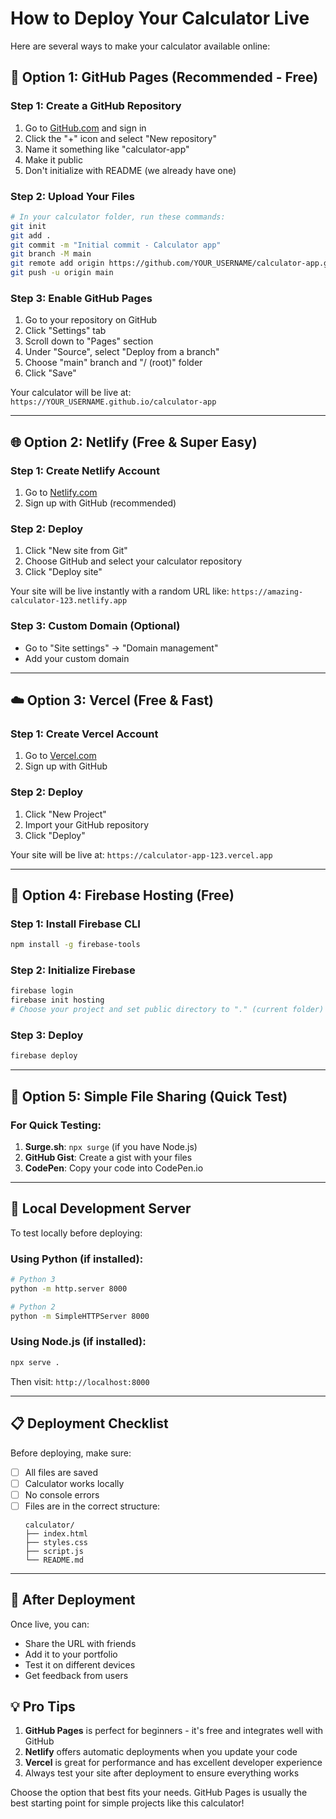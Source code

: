 # How to Deploy Your Calculator Live

Here are several ways to make your calculator available online:

## 🚀 Option 1: GitHub Pages (Recommended - Free)

### Step 1: Create a GitHub Repository
1. Go to [GitHub.com](https://github.com) and sign in
2. Click the "+" icon and select "New repository"
3. Name it something like "calculator-app"
4. Make it public
5. Don't initialize with README (we already have one)

### Step 2: Upload Your Files
```bash
# In your calculator folder, run these commands:
git init
git add .
git commit -m "Initial commit - Calculator app"
git branch -M main
git remote add origin https://github.com/YOUR_USERNAME/calculator-app.git
git push -u origin main
```

### Step 3: Enable GitHub Pages
1. Go to your repository on GitHub
2. Click "Settings" tab
3. Scroll down to "Pages" section
4. Under "Source", select "Deploy from a branch"
5. Choose "main" branch and "/ (root)" folder
6. Click "Save"

Your calculator will be live at: `https://YOUR_USERNAME.github.io/calculator-app`

---

## 🌐 Option 2: Netlify (Free & Super Easy)

### Step 1: Create Netlify Account
1. Go to [Netlify.com](https://netlify.com)
2. Sign up with GitHub (recommended)

### Step 2: Deploy
1. Click "New site from Git"
2. Choose GitHub and select your calculator repository
3. Click "Deploy site"

Your site will be live instantly with a random URL like: `https://amazing-calculator-123.netlify.app`

### Step 3: Custom Domain (Optional)
- Go to "Site settings" → "Domain management"
- Add your custom domain

---

## ☁️ Option 3: Vercel (Free & Fast)

### Step 1: Create Vercel Account
1. Go to [Vercel.com](https://vercel.com)
2. Sign up with GitHub

### Step 2: Deploy
1. Click "New Project"
2. Import your GitHub repository
3. Click "Deploy"

Your site will be live at: `https://calculator-app-123.vercel.app`

---

## 📱 Option 4: Firebase Hosting (Free)

### Step 1: Install Firebase CLI
```bash
npm install -g firebase-tools
```

### Step 2: Initialize Firebase
```bash
firebase login
firebase init hosting
# Choose your project and set public directory to "." (current folder)
```

### Step 3: Deploy
```bash
firebase deploy
```

---

## 🎯 Option 5: Simple File Sharing (Quick Test)

### For Quick Testing:
1. **Surge.sh**: `npx surge` (if you have Node.js)
2. **GitHub Gist**: Create a gist with your files
3. **CodePen**: Copy your code into CodePen.io

---

## 🔧 Local Development Server

To test locally before deploying:

### Using Python (if installed):
```bash
# Python 3
python -m http.server 8000

# Python 2
python -m SimpleHTTPServer 8000
```

### Using Node.js (if installed):
```bash
npx serve .
```

Then visit: `http://localhost:8000`

---

## 📋 Deployment Checklist

Before deploying, make sure:
- [ ] All files are saved
- [ ] Calculator works locally
- [ ] No console errors
- [ ] Files are in the correct structure:
  ```
  calculator/
  ├── index.html
  ├── styles.css
  ├── script.js
  └── README.md
  ```

---

## 🎉 After Deployment

Once live, you can:
- Share the URL with friends
- Add it to your portfolio
- Test it on different devices
- Get feedback from users

## 💡 Pro Tips

1. **GitHub Pages** is perfect for beginners - it's free and integrates well with GitHub
2. **Netlify** offers automatic deployments when you update your code
3. **Vercel** is great for performance and has excellent developer experience
4. Always test your site after deployment to ensure everything works

Choose the option that best fits your needs. GitHub Pages is usually the best starting point for simple projects like this calculator! 